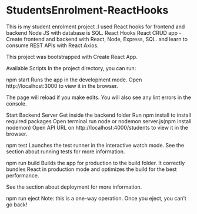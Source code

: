 # StudentsEnrolment-ReactHooks
This is my student enrolment project .I used React hooks for frontend and backend Node JS with database  is SQL.
React Hooks 
React  CRUD app - Create frontend and backend with React, Node, Express, SQL. and learn to consume REST APIs with React Axios.

This project was bootstrapped with Create React App.


Available Scripts
In the project directory, you can run:

npm start
Runs the app in the development mode.
Open http://localhost:3000 to view it in the browser.

The page will reload if you make edits.
You will also see any lint errors in the console.

Start Backend Server
Get inside the backend folder
Run npm install to install required packages
Open terminal run node or nodemon server.js(npm install nodemon)
Open API URL on http://localhost:4000/students to view it in the browser.

npm test
Launches the test runner in the interactive watch mode.
See the section about running tests for more information.

npm run build
Builds the app for production to the build folder.
It correctly bundles React in production mode and optimizes the build for the best performance.

See the section about deployment for more information.

npm run eject
Note: this is a one-way operation. Once you eject, you can’t go back!

